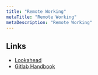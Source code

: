```yaml
---
title: "Remote Working"
metaTitle: "Remote Working"
metaDescription: "Remote Working"
---
```


Links
---

-	[Lookahead](http://lookahead.com.au/)
- [Gitlab Handbook](https://about.gitlab.com/handbook/)

